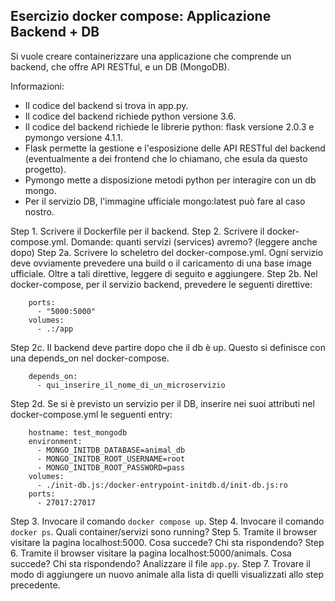 ## Esercizio docker compose: Applicazione Backend + DB

Si vuole creare containerizzare una applicazione che comprende un backend, che offre API RESTful, e un DB (MongoDB).

Informazioni:
* Il codice del backend si trova in app.py.
* Il codice del backend richiede python versione 3.6.
* Il codice del backend richiede le librerie python: flask versione 2.0.3
e pymongo versione 4.1.1.
* Flask permette la gestione e l'esposizione delle API RESTful del backend (eventualmente a dei frontend che lo chiamano, che esula da questo progetto).
* Pymongo mette a disposizione metodi python per interagire con un db mongo.
* Per il servizio DB, l'immagine ufficiale mongo:latest può fare al caso nostro.

Step 1. Scrivere il Dockerfile per il backend.
Step 2. Scrivere il docker-compose.yml. Domande: quanti servizi (services) avremo? (leggere anche dopo)
Step 2a. Scrivere lo scheletro del docker-compose.yml. Ogni servizio deve ovviamente prevedere una build o il caricamento di una base image ufficiale. Oltre a tali direttive, leggere di seguito e aggiungere.
Step 2b. Nel docker-compose, per il servizio backend, prevedere le seguenti direttive:
```
    ports:
      - "5000:5000"
    volumes:
      - .:/app
```
Step 2c. Il backend deve partire dopo che il db è up. Questo si definisce con una depends_on nel docker-compose.
```
    depends_on:
      - qui_inserire_il_nome_di_un_microservizio
```
Step 2d. Se si è previsto un servizio per il DB, inserire nei suoi attributi nel docker-compose.yml le seguenti entry:
```
    hostname: test_mongodb
    environment:
      - MONGO_INITDB_DATABASE=animal_db
      - MONGO_INITDB_ROOT_USERNAME=root
      - MONGO_INITDB_ROOT_PASSWORD=pass
    volumes:
      - ./init-db.js:/docker-entrypoint-initdb.d/init-db.js:ro
    ports:
      - 27017:27017
```
Step 3. Invocare il comando ```docker compose up```.
Step 4. Invocare il comando ```docker ps```. Quali container/servizi sono running?
Step 5. Tramite il browser visitare la pagina localhost:5000. Cosa succede? Chi sta rispondendo?
Step 6. Tramite il browser visitare la pagina localhost:5000/animals. Cosa succede? Chi sta rispondendo? Analizzare il file ```app.py```.
Step 7. Trovare il modo di aggiungere un nuovo animale alla lista di quelli visualizzati allo step precedente.
